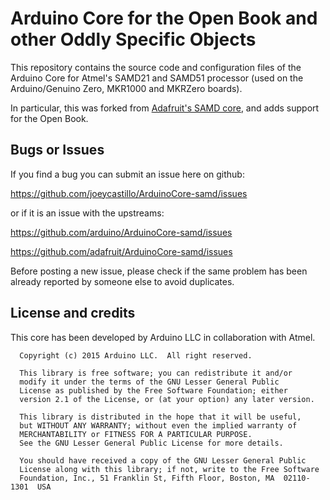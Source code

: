 # Arduino Core for the Open Book and other Oddly Specific Objects

This repository contains the source code and configuration files of the Arduino Core
for Atmel's SAMD21 and SAMD51 processor (used on the Arduino/Genuino Zero, MKR1000 and MKRZero boards).

In particular, this was forked from [Adafruit's SAMD core](https://github.com/adafruit/ArduinoCore-samd), and adds support for the Open Book.

## Bugs or Issues

If you find a bug you can submit an issue here on github:

https://github.com/joeycastillo/ArduinoCore-samd/issues

or if it is an issue with the upstreams:

https://github.com/arduino/ArduinoCore-samd/issues

https://github.com/adafruit/ArduinoCore-samd/issues

Before posting a new issue, please check if the same problem has been already reported by someone else
to avoid duplicates.

## License and credits

This core has been developed by Arduino LLC in collaboration with Atmel.

```
  Copyright (c) 2015 Arduino LLC.  All right reserved.

  This library is free software; you can redistribute it and/or
  modify it under the terms of the GNU Lesser General Public
  License as published by the Free Software Foundation; either
  version 2.1 of the License, or (at your option) any later version.

  This library is distributed in the hope that it will be useful,
  but WITHOUT ANY WARRANTY; without even the implied warranty of
  MERCHANTABILITY or FITNESS FOR A PARTICULAR PURPOSE.
  See the GNU Lesser General Public License for more details.

  You should have received a copy of the GNU Lesser General Public
  License along with this library; if not, write to the Free Software
  Foundation, Inc., 51 Franklin St, Fifth Floor, Boston, MA  02110-1301  USA
```
